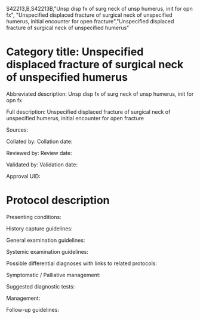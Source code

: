 S42213,B,S42213B,"Unsp disp fx of surg neck of unsp humerus, init for opn fx", "Unspecified displaced fracture of surgical neck of unspecified humerus, initial encounter for open fracture","Unspecified displaced fracture of surgical neck of unspecified humerus"
# Category title: Unspecified displaced fracture of surgical neck of unspecified humerus

Abbreviated description: Unsp disp fx of surg neck of unsp humerus, init for opn fx

Full description: Unspecified displaced fracture of surgical neck of unspecified humerus, initial encounter for open fracture

Sources:

Collated by:
Collation date:

Reviewed by:
Review date:

Validated by:
Validation date:

Approval UID:

# Protocol description

Presenting conditions:

History capture guidelines:

General examination guidelines:

Systemic examination guidelines:

Possible differential diagnoses with links to related protocols:

Symptomatic / Palliative management:

Suggested diagnostic tests:

Management:

Follow-up guidelines:
